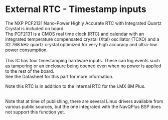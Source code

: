# External RTC - Timestamp inputs

The NXP PCF2131 Nano-Power Highly Accurate RTC with Integrated Quartz Crystal is included on board. \
The PCF2131 is a CMOS real time clock (RTC) and calendar with an integrated temperature compensated crystal (Xtal) oscillator (TCXO) and a 32.768 kHz quartz crystal optimized for very high accuracy and ultra-low power consumption.\
\
This IC has four timestamping hardware inputs. These can log events such as tampering or an enclosure being opened even when no power is applied to the rest of the board. \
See the Datasheet for this part for more information.

Note this RTC is in addition to the internal RTC for the i.MX 8M Plus.

\
Note that at time of publishing, there are several Linux drivers available from various public sources, but the one integrated with the NavQPlus BSP does not support this function yet.
